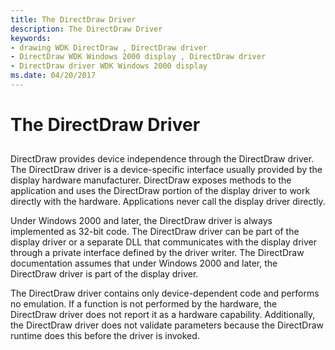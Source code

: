 ```yaml
---
title: The DirectDraw Driver
description: The DirectDraw Driver
keywords:
- drawing WDK DirectDraw , DirectDraw driver
- DirectDraw WDK Windows 2000 display , DirectDraw driver
- DirectDraw driver WDK Windows 2000 display
ms.date: 04/20/2017
---
```


# The DirectDraw Driver


## <span id="ddk_the_directdraw_driver_gg"></span><span id="DDK_THE_DIRECTDRAW_DRIVER_GG"></span>


DirectDraw provides device independence through the DirectDraw driver. The DirectDraw driver is a device-specific interface usually provided by the display hardware manufacturer. DirectDraw exposes methods to the application and uses the DirectDraw portion of the display driver to work directly with the hardware. Applications never call the display driver directly.

Under Windows 2000 and later, the DirectDraw driver is always implemented as 32-bit code. The DirectDraw driver can be part of the display driver or a separate DLL that communicates with the display driver through a private interface defined by the driver writer. The DirectDraw documentation assumes that under Windows 2000 and later, the DirectDraw driver is part of the display driver.

The DirectDraw driver contains only device-dependent code and performs no emulation. If a function is not performed by the hardware, the DirectDraw driver does not report it as a hardware capability. Additionally, the DirectDraw driver does not validate parameters because the DirectDraw runtime does this before the driver is invoked.

 

 





